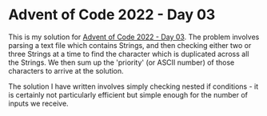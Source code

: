 # Advent of Code 2022 - Day 03
This is my solution for [Advent of Code 2022 - Day 03](https://adventofcode.com/2022/day/3). The problem involves parsing a text file which contains Strings, and then checking either two or three Strings at a time to find the character which is duplicated across all the Strings. We then sum up the 'priority' (or ASCII number) of those characters to arrive at the solution.

The solution I have written involves simply checking nested if conditions - it is certainly not particularly efficient but simple enough for the number of inputs we receive.
